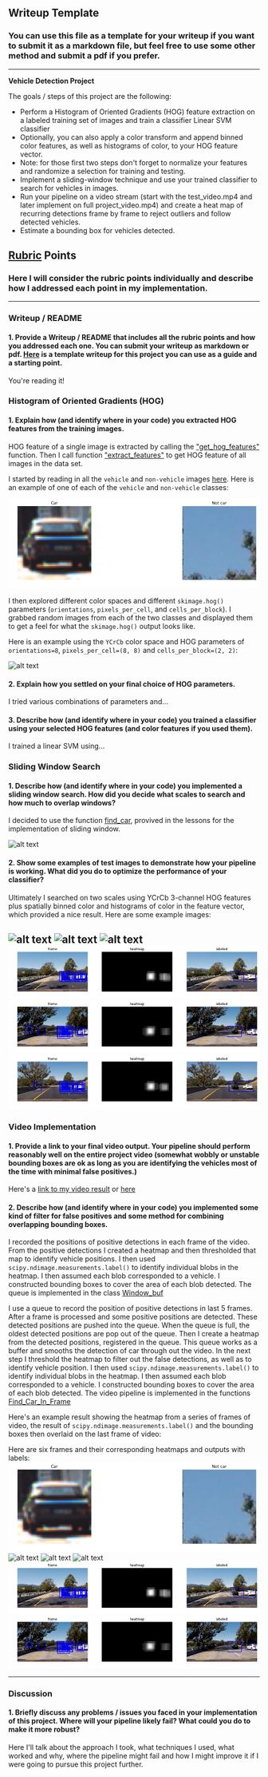 ## Writeup Template
### You can use this file as a template for your writeup if you want to submit it as a markdown file, but feel free to use some other method and submit a pdf if you prefer.

---

**Vehicle Detection Project**

The goals / steps of this project are the following:

* Perform a Histogram of Oriented Gradients (HOG) feature extraction on a labeled training set of images and train a classifier Linear SVM classifier
* Optionally, you can also apply a color transform and append binned color features, as well as histograms of color, to your HOG feature vector. 
* Note: for those first two steps don't forget to normalize your features and randomize a selection for training and testing.
* Implement a sliding-window technique and use your trained classifier to search for vehicles in images.
* Run your pipeline on a video stream (start with the test_video.mp4 and later implement on full project_video.mp4) and create a heat map of recurring detections frame by frame to reject outliers and follow detected vehicles.
* Estimate a bounding box for vehicles detected.

[//]: # (Image References)
[image1]: ./output_images/CarAndNotCar.jpg
[image2]: ./output_images/frame1.jpg
[image3]: ./output_images/frame2.jpg
[image4]: ./output_images/frame3.jpg
[image5]: ./output_images/frame4.png
[image6]: ./output_images/frame5.png
[image7]: ./output_images/frame6.png
[video1]: ./project_video.mp4

## [Rubric](https://review.udacity.com/#!/rubrics/513/view) Points
### Here I will consider the rubric points individually and describe how I addressed each point in my implementation.  

---
### Writeup / README

#### 1. Provide a Writeup / README that includes all the rubric points and how you addressed each one.  You can submit your writeup as markdown or pdf.  [Here](https://github.com/udacity/CarND-Vehicle-Detection/blob/master/writeup_template.md) is a template writeup for this project you can use as a guide and a starting point.  

You're reading it!

### Histogram of Oriented Gradients (HOG)

#### 1. Explain how (and identify where in your code) you extracted HOG features from the training images.

HOG feature of a single image is extracted by calling the ["get_hog_features"](https://github.com/truongconghiep/CarND-Vehicle-Detection/blob/67ec1117045f814ef2d42f0b2b4f6f1f01e808d7/lesson_functions.py#L20) function. Then I call function ["extract_features"](https://github.com/truongconghiep/CarND-Vehicle-Detection/blob/67ec1117045f814ef2d42f0b2b4f6f1f01e808d7/lesson_functions.py#L114) to get HOG feature of all images in the data set.

I started by reading in all the `vehicle` and `non-vehicle` images [here](https://github.com/truongconghiep/CarND-Vehicle-Detection/blob/67ec1117045f814ef2d42f0b2b4f6f1f01e808d7/Training_Model.py#L63).  Here is an example of one of each of the `vehicle` and `non-vehicle` classes:

![alt text][image1]

I then explored different color spaces and different `skimage.hog()` parameters (`orientations`, `pixels_per_cell`, and `cells_per_block`).  I grabbed random images from each of the two classes and displayed them to get a feel for what the `skimage.hog()` output looks like.

Here is an example using the `YCrCb` color space and HOG parameters of `orientations=8`, `pixels_per_cell=(8, 8)` and `cells_per_block=(2, 2)`:


![alt text][image2]

#### 2. Explain how you settled on your final choice of HOG parameters.

I tried various combinations of parameters and...

#### 3. Describe how (and identify where in your code) you trained a classifier using your selected HOG features (and color features if you used them).

I trained a linear SVM using...

### Sliding Window Search

#### 1. Describe how (and identify where in your code) you implemented a sliding window search.  How did you decide what scales to search and how much to overlap windows?

I decided to use the function [find_car](https://github.com/truongconghiep/CarND-Vehicle-Detection/blob/9f4264e3ea43335af99936a2cc4c163e36da1bc8/lesson_functions.py#L165), provived in the lessons for the implementation of sliding window. 

![alt text][image3]

#### 2. Show some examples of test images to demonstrate how your pipeline is working.  What did you do to optimize the performance of your classifier?

Ultimately I searched on two scales using YCrCb 3-channel HOG features plus spatially binned color and histograms of color in the feature vector, which provided a nice result.  Here are some example images:

![alt text][image2]
![alt text][image3]
![alt text][image4]
![alt text][image5]
![alt text][image6]
![alt text][image7]
---

### Video Implementation

#### 1. Provide a link to your final video output.  Your pipeline should perform reasonably well on the entire project video (somewhat wobbly or unstable bounding boxes are ok as long as you are identifying the vehicles most of the time with minimal false positives.)
Here's a [link to my video result](https://www.youtube.com/watch?v=l11FoZUxuu8&feature=youtu.be) or [here](https://github.com/truongconghiep/CarND-Vehicle-Detection/blob/master/output_test_video.mp4)


#### 2. Describe how (and identify where in your code) you implemented some kind of filter for false positives and some method for combining overlapping bounding boxes.

I recorded the positions of positive detections in each frame of the video.  From the positive detections I created a heatmap and then thresholded that map to identify vehicle positions.  I then used `scipy.ndimage.measurements.label()` to identify individual blobs in the heatmap.  I then assumed each blob corresponded to a vehicle.  I constructed bounding boxes to cover the area of each blob detected. The queue is implemented in the class [Window_buf](https://github.com/truongconghiep/CarND-Vehicle-Detection/blob/724cf433e2fc4a3923a70daa8b86d1a53cb8bf67/Finding_Car.py#L16)

I use a queue to record the position of positive detections in last 5 frames. After a frame is processed and some positive positions are detected. These detected positions are pushed into the queue. When the queue is full, the oldest detected positions are pop out of the queue. Then I create a heatmap from the detected positions, registered in the queue. This queue works as a buffer and smooths the detection of car through out the video. In the next step I threshold the heatmap to filter out the false detections, as well as to identify vehicle position. I then used `scipy.ndimage.measurements.label()` to identify individual blobs in the heatmap.  I then assumed each blob corresponded to a vehicle.  I constructed bounding boxes to cover the area of each blob detected. The video pipeline is implemented in the functions [Find_Car_In_Frame](https://github.com/truongconghiep/CarND-Vehicle-Detection/blob/5de3d8ab7eb323841ce15c1d471fa7e9728d9e1d/Detecting_In_Video.py#L15)


Here's an example result showing the heatmap from a series of frames of video, the result of `scipy.ndimage.measurements.label()` and the bounding boxes then overlaid on the last frame of video:

Here are six frames and their corresponding heatmaps and outputs with labels:
![alt text][image1]
![alt text][image2]
![alt text][image3]
![alt text][image4]
![alt text][image5]
![alt text][image6]



---

### Discussion

#### 1. Briefly discuss any problems / issues you faced in your implementation of this project.  Where will your pipeline likely fail?  What could you do to make it more robust?

Here I'll talk about the approach I took, what techniques I used, what worked and why, where the pipeline might fail and how I might improve it if I were going to pursue this project further.  

